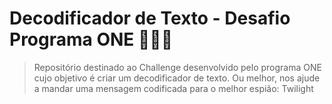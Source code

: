 # Decodificador de Texto - Desafio Programa ONE 👩🏻‍💻
> Repositório destinado ao  Challenge desenvolvido pelo programa ONE cujo objetivo é  criar um decodificador de texto.
> Ou melhor, nos ajude a mandar uma mensagem codificada para o melhor espião: Twilight 



